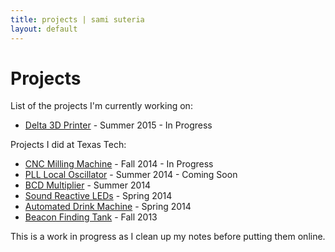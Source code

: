 ```yaml
---
title: projects | sami suteria 
layout: default
---
```


# Projects

List of the projects I'm currently working on:

* [Delta 3D Printer](/projects/delta-printer) - Summer 2015 - In Progress

Projects I did at Texas Tech:

* [CNC Milling Machine](/projects/cnc-milling-machine) - Fall 2014 - In Progress
* [PLL Local Oscillator](/comingsoon) - Summer 2014 - Coming Soon
* [BCD Multiplier](/projects/bcd-multiplier-verilog) - Summer 2014
* [Sound Reactive LEDs](/projects/sound-reactive-led-stick) - Spring 2014
* [Automated Drink Machine](/projects/automated-drink-machine) - Spring 2014
* [Beacon Finding Tank](/projects/beacon-finding-tank) - Fall 2013

This is a work in progress as I clean up my notes before putting them online. 